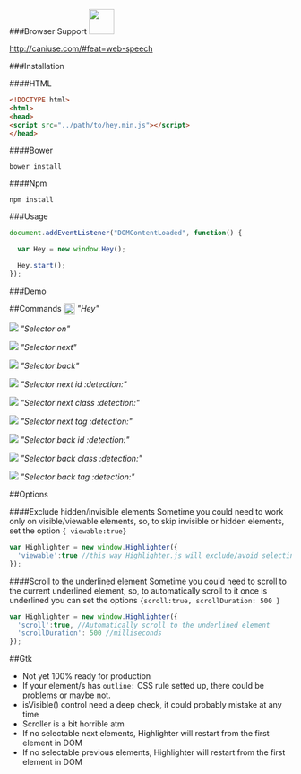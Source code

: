 ###Browser Support
<img src="https://upload.wikimedia.org/wikipedia/commons/thumb/e/e2/Google_Chrome_icon_(2011).svg/1024px-Google_Chrome_icon_(2011).svg.png" width="45"/>

http://caniuse.com/#feat=web-speech

###Installation

####HTML
```html
<!DOCTYPE html>
<html>
<head>
<script src="../path/to/hey.min.js"></script>
</head>
```
####Bower
```shell
bower install
```

####Npm
```shell
npm install
```

###Usage
```javascript
document.addEventListener("DOMContentLoaded", function() {

  var Hey = new window.Hey();

  Hey.start();
});
```
###Demo

##Commands
<img src="http://i.imgur.com/2JA16e5.png" style="vertical-align:middle;" width="20"/> 
_"Hey"_

![](http://i.imgur.com/2JA16e5.png) _"Selector on"_

![](http://i.imgur.com/2JA16e5.png) _"Selector next"_

![](http://i.imgur.com/2JA16e5.png) _"Selector back"_

![](http://i.imgur.com/2JA16e5.png) _"Selector next id :detection:"_

![](http://i.imgur.com/2JA16e5.png) _"Selector next class :detection:"_

![](http://i.imgur.com/2JA16e5.png) _"Selector next tag :detection:"_

![](http://i.imgur.com/2JA16e5.png) _"Selector back id :detection:"_

![](http://i.imgur.com/2JA16e5.png) _"Selector back class :detection:"_

![](http://i.imgur.com/2JA16e5.png) _"Selector back tag :detection:"_

##Options

####Exclude hidden/invisible elements
Sometime you could need to work only on visible/viewable elements, so, to skip invisible or hidden elements, set the option ```{ viewable:true}```

```javascript
var Highlighter = new window.Highlighter({
  'viewable':true //this way Highlighter.js will exclude/avoid selecting or highlighting hidden/invisible elements
});
```

####Scroll to the underlined element
Sometime you could need to scroll to the current underlined element, so, to automatically scroll to it once is underlined you can set the options ```{scroll:true, scrollDuration: 500 }```
```javascript
var Highlighter = new window.Highlighter({
  'scroll':true, //Automatically scroll to the underlined element
  'scrollDuration': 500 //milliseconds
});
```

##Gtk
- Not yet 100% ready for production
- If your element/s has ```outline:``` CSS rule setted up, there could be problems or maybe not.
- isVisible() control need a deep check, it could probably mistake at any time
- Scroller is a bit horrible atm
- If no selectable next elements, Highlighter will restart from the first element in DOM
- If no selectable previous elements, Highlighter will restart from the first element in DOM